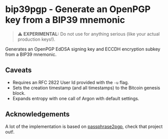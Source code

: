 # bip39pgp - Generate an OpenPGP key from a BIP39 mnemonic

> :warning: **EXPERIMENTAL:** Do not use for anything serious (like your actual production keys!).

Generates an OpenPGP EdDSA signing key and ECCDH encryption subkey from a BIP39
mnemonic.

## Caveats

* Requires an RFC 2822 User Id provided with the `-u` flag.
* Sets the creation timestamp (and all timestamps) to the Bitcoin genesis block.
* Expands entropy with one call of Argon with default settings.

## Acknowledgements

A lot of the implementation is based on [passphrase2pgp](github.com/skeeto/passphrase2pgp), check that project out!.

